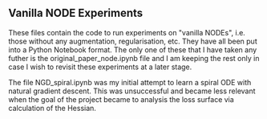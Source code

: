## Vanilla NODE Experiments

These files contain the code to run experiments on "vanilla NODEs", i.e. those without any augmentation, regularisation, etc. They have all been put into a Python Notebook format. The only one of these that I have taken any futher is the original_paper_node.ipynb file and I am keeping the rest only in case I wish to revisit these experiments at a later stage.

The file NGD_spiral.ipynb was my initial attempt to learn a spiral ODE with natural gradient descent. This was unsuccessful and became less relevant when the goal of the project became to analysis the loss surface via calculation of the Hessian.
